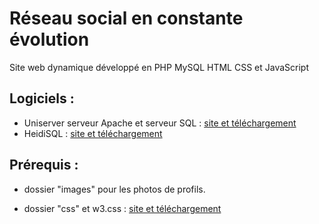 # Réseau social en constante évolution

Site web dynamique développé en PHP MySQL HTML CSS et JavaScript

## Logiciels :

- Uniserver serveur Apache et serveur SQL : [site et téléchargement](https://www.uniformserver.com/)
- HeidiSQL : [site et téléchargement](https://www.heidisql.com/)

## Prérequis :

- dossier "images" pour les photos de profils.

- dossier "css" et w3.css : [site et téléchargement](https://www.w3schools.com/w3css/)

  
